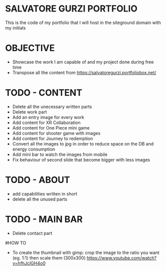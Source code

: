 # SALVATORE GURZI PORTFOLIO
This is the code of my portfolio that I will host in the siteground domain with my initials

# OBJECTIVE 
- Showcase the work I am capable of and my project done during free time
- Transpose all the content from https://salvatoregurzi.portfoliobox.net/
# TODO - CONTENT
- Delete all the unecessary written parts
- Delete work part
- Add an entry image for every work
- Add content for XR Collaboration
- Add content for One Piece mini game
- Add content for shooter game with images
- Add content for Journey to redemption
- Convert all the images to jpg in order to reduce space on the DB and energy consumption
- Add mini bar to watch the images from mobile
- Fix behaviour of second slide that become bigger with less images 

# TODO - ABOUT
- add capabilities written in short
- delete all the unused parts 

# TODO - MAIN BAR
- Delete contact part

#HOW TO
- To create the thumbnail with gimp: crop the image to the ratio you want (eg. 1:1) then scale them (300x300) https://www.youtube.com/watch?v=hfhJcIGH4o0
